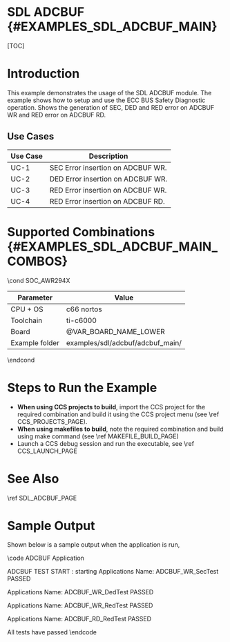 # SDL ADCBUF {#EXAMPLES_SDL_ADCBUF_MAIN}

[TOC]

# Introduction

This example demonstrates the usage of the SDL ADCBUF module. The example shows how to setup and use the ECC BUS Safety Diagnostic operation.
Shows the generation of SEC, DED and RED error on ADCBUF WR and  RED error on ADCBUF RD.

Use Cases
---------

 Use Case | Description
 ---------|------------
 UC-1     | SEC Error insertion on ADCBUF WR.
 UC-2     | DED Error insertion on ADCBUF WR.
 UC-3     | RED Error insertion on ADCBUF WR.
 UC-4     | RED Error insertion on ADCBUF RD.


# Supported Combinations {#EXAMPLES_SDL_ADCBUF_MAIN_COMBOS}

\cond SOC_AWR294X

 Parameter      | Value
 ---------------|-----------
 CPU + OS       | c66  nortos
 Toolchain      | ti-c6000
 Board          | @VAR_BOARD_NAME_LOWER
 Example folder | examples/sdl/adcbuf/adcbuf_main/

\endcond

# Steps to Run the Example

- **When using CCS projects to build**, import the CCS project for the required combination
  and build it using the CCS project menu (see \ref CCS_PROJECTS_PAGE).
- **When using makefiles to build**, note the required combination and build using
  make command (see \ref MAKEFILE_BUILD_PAGE)
- Launch a CCS debug session and run the executable, see \ref CCS_LAUNCH_PAGE

# See Also

\ref SDL_ADCBUF_PAGE

# Sample Output

Shown below is a sample output when the application is run,

\code
 ADCBUF Application

 ADCBUF TEST START : starting
 Applications Name: ADCBUF_WR_SecTest  PASSED

 Applications Name: ADCBUF_WR_DedTest  PASSED

 Applications Name: ADCBUF_WR_RedTest  PASSED

 Applications Name: ADCBUF_RD_RedTest  PASSED

 All tests have passed
\endcode


